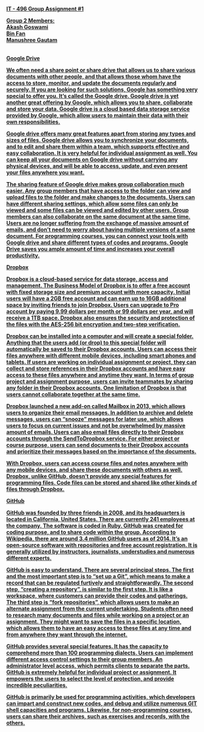 <b><u>IT - 496 Group Assignment #1

<b>Group 2 Members:</b><br>
Akash Goswami<br>
Bin Fan<br>
Manushree Gautam<br><br>

<b>Google Drive

We often need a share point or share drive that allows us to share various documents with other people, and that allows those whom have the access to store, monitor, and update the documents regularly and securely. If you are looking for such solutions, Google has something very special to offer you. It’s called the Google drive. Google drive is yet another great offering by Google, which allows you to share, collaborate and store your data. Google drive is a cloud based data storage service provided by Google, which allow users to maintain their data with their own responsibilities. 	

Google drive offers many great features apart from storing any types and sizes of files. Google drive allows you to synchronize your documents, and to edit and share them within a team, which supports effective and easy collaboration. It is very helpful for individual assignment as well. You can keep all your documents on Google drive without carrying any physical devices, and will be able to access, update, and even present your files anywhere you want. 

The sharing feature of Google drive makes group collaboration much easier. Any group members that have access to the folder can view and upload files to the folder and make changes to the documents. Users can have different sharing settings, which allow some files can only be viewed and some files can be viewed and edited by other users. Group members can also collaborate on the same document at the same time. Users are no longer suffering from the exchange of massive amount of emails, and don’t need to worry about having multiple versions of a same document. For programming courses, you can connect your tools with Google drive and share different types of codes and programs. Google Drive saves you ample amount of time and increases your overall productivity.  

<b>Dropbox

Dropbox is a cloud-based service for data storage, access and management. The Business Model of Dropbox is to offer a free account with fixed storage size and premium account with more capacity. Initial users will have a 2GB free account and can earn up to 16GB additional space by inviting friends to join Dropbox. Users can upgrade to Pro account by paying 9.99 dollars per month or 99 dollars per year, and will receive a 1TB space. Dropbox also ensures the security and protection of the files with the AES-256 bit encryption and two-step verification.

Dropbox can be installed into a computer and will create a special folder. Anything that the users add (or drop) to this special folder will automatically be saved to their Dropbox accounts. Users can access their files anywhere with different mobile devices, including smart phones and tablets. If users are working on individual assignment or project, they can collect and store references in their Dropbox accounts and have easy access to these files anywhere and anytime they want. In terms of group project and assignment purpose, users can invite teammates by sharing any folder in their Dropbox accounts. One limitation of Dropbox is that users cannot collaborate together at the same time.

Dropbox launched a new add-on called Mailbox in 2013, which allows users to organize their email messages. In addition to archive and delete messages, users can “snooze” messages for later use, which allows users to focus on current issues and not be overwhelmed by massive amount of emails. Users can also email files directly to their Dropbox accounts through the SendToDropbox service. For either project or course purpose, users can send documents to their Dropbox accounts and prioritize their messages based on the importance of the documents.

With Dropbox, users can access course files and notes anywhere with any mobile devices, and share these documents with others as well. Dropbox, unlike GitHub, doesn’t provide any special features for programming files. Code files can be stored and shared like other kinds of files through Dropbox.

<b>GitHub

GitHub was founded by three friends in 2008, and its headquarters is located in California, United States. There are currently 241 employees at the company. The software is coded in Ruby. GitHub was created for coding purpose, and to share code within the group. According to Wikipedia, there are around 3.4 million GitHub users as of 2014. It’s an open-source software with repositories and free account registration. It is generally utilized by instructors, journalists, understudies and numerous different experts.

GitHub is easy to understand. There are several principal steps. The first and the most important step is to “set up a Git”, which means to make a record that can be regulated furtively and straightforwardly. The second step, “creating a repository”, is similar to the first step. It is like a workspace, where customers can provide their codes and gatherings. The third step is “fork repositories”, which allows users to make an alternate assignment from the current undertaking. Students often need to research many documents and files while working on a project or an assignment. They might want to save the files in a specific location, which allows them to have an easy access to these files at any time and from anywhere they want through the internet.

GitHub provides several special features. It has the capacity to comprehend more than 100 programming dialects. Users can implement different access control settings to their group members. An administrator level access, which permits clients to separate the parts. GitHub is extremely helpful for individual project or assignment. It empowers the users to select the level of protection, and provide incredible peculiarities.

GitHub is primarily be used for programming activities, which developers can impart and construct new codes, and debug and utilize numerous GIT shell capacities and programs. Likewise, for non-programming courses, users can share their archives, such as exercises and records, with the others. 

